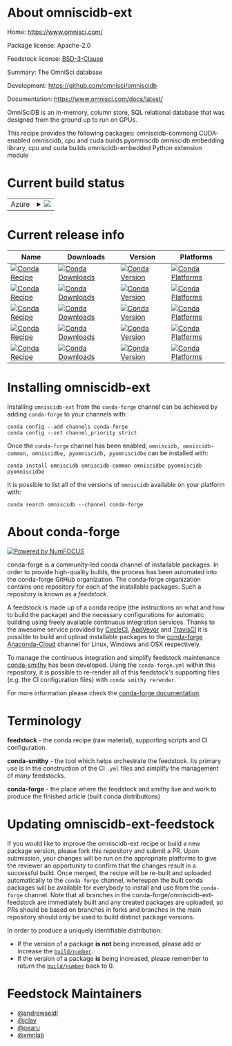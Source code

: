 About omniscidb-ext
===================

Home: https://www.omnisci.com/

Package license: Apache-2.0

Feedstock license: [BSD-3-Clause](https://github.com/conda-forge/omniscidb-feedstock/blob/master/LICENSE.txt)

Summary: The OmniSci database

Development: https://github.com/omnisci/omniscidb

Documentation: https://www.omnisci.com/docs/latest/

OmniSciDB is an in-memory, column store, SQL relational database
that was designed from the ground up to run on GPUs.

This recipe provides the following packages:
  omniscidb-commong
  CUDA-enabled omniscidb, cpu and cuda builds
  pyomniscdb
  omniscidb embedding library, cpu and cuda builds
  omniscidb-embedded Python extension module


Current build status
====================


<table>
    
  <tr>
    <td>Azure</td>
    <td>
      <details>
        <summary>
          <a href="https://dev.azure.com/conda-forge/feedstock-builds/_build/latest?definitionId=9937&branchName=master">
            <img src="https://dev.azure.com/conda-forge/feedstock-builds/_apis/build/status/omniscidb-feedstock?branchName=master">
          </a>
        </summary>
        <table>
          <thead><tr><th>Variant</th><th>Status</th></tr></thead>
          <tbody><tr>
              <td>linux_64_cuda_compiler_version11.0</td>
              <td>
                <a href="https://dev.azure.com/conda-forge/feedstock-builds/_build/latest?definitionId=9937&branchName=master">
                  <img src="https://dev.azure.com/conda-forge/feedstock-builds/_apis/build/status/omniscidb-feedstock?branchName=master&jobName=linux&configuration=linux_64_cuda_compiler_version11.0" alt="variant">
                </a>
              </td>
            </tr><tr>
              <td>linux_64_cuda_compiler_versionNone</td>
              <td>
                <a href="https://dev.azure.com/conda-forge/feedstock-builds/_build/latest?definitionId=9937&branchName=master">
                  <img src="https://dev.azure.com/conda-forge/feedstock-builds/_apis/build/status/omniscidb-feedstock?branchName=master&jobName=linux&configuration=linux_64_cuda_compiler_versionNone" alt="variant">
                </a>
              </td>
            </tr>
          </tbody>
        </table>
      </details>
    </td>
  </tr>
</table>

Current release info
====================

| Name | Downloads | Version | Platforms |
| --- | --- | --- | --- |
| [![Conda Recipe](https://img.shields.io/badge/recipe-omniscidb-green.svg)](https://anaconda.org/conda-forge/omniscidb) | [![Conda Downloads](https://img.shields.io/conda/dn/conda-forge/omniscidb.svg)](https://anaconda.org/conda-forge/omniscidb) | [![Conda Version](https://img.shields.io/conda/vn/conda-forge/omniscidb.svg)](https://anaconda.org/conda-forge/omniscidb) | [![Conda Platforms](https://img.shields.io/conda/pn/conda-forge/omniscidb.svg)](https://anaconda.org/conda-forge/omniscidb) |
| [![Conda Recipe](https://img.shields.io/badge/recipe-omniscidb--common-green.svg)](https://anaconda.org/conda-forge/omniscidb-common) | [![Conda Downloads](https://img.shields.io/conda/dn/conda-forge/omniscidb-common.svg)](https://anaconda.org/conda-forge/omniscidb-common) | [![Conda Version](https://img.shields.io/conda/vn/conda-forge/omniscidb-common.svg)](https://anaconda.org/conda-forge/omniscidb-common) | [![Conda Platforms](https://img.shields.io/conda/pn/conda-forge/omniscidb-common.svg)](https://anaconda.org/conda-forge/omniscidb-common) |
| [![Conda Recipe](https://img.shields.io/badge/recipe-omniscidbe-green.svg)](https://anaconda.org/conda-forge/omniscidbe) | [![Conda Downloads](https://img.shields.io/conda/dn/conda-forge/omniscidbe.svg)](https://anaconda.org/conda-forge/omniscidbe) | [![Conda Version](https://img.shields.io/conda/vn/conda-forge/omniscidbe.svg)](https://anaconda.org/conda-forge/omniscidbe) | [![Conda Platforms](https://img.shields.io/conda/pn/conda-forge/omniscidbe.svg)](https://anaconda.org/conda-forge/omniscidbe) |
| [![Conda Recipe](https://img.shields.io/badge/recipe-pyomniscidb-green.svg)](https://anaconda.org/conda-forge/pyomniscidb) | [![Conda Downloads](https://img.shields.io/conda/dn/conda-forge/pyomniscidb.svg)](https://anaconda.org/conda-forge/pyomniscidb) | [![Conda Version](https://img.shields.io/conda/vn/conda-forge/pyomniscidb.svg)](https://anaconda.org/conda-forge/pyomniscidb) | [![Conda Platforms](https://img.shields.io/conda/pn/conda-forge/pyomniscidb.svg)](https://anaconda.org/conda-forge/pyomniscidb) |
| [![Conda Recipe](https://img.shields.io/badge/recipe-pyomniscidbe-green.svg)](https://anaconda.org/conda-forge/pyomniscidbe) | [![Conda Downloads](https://img.shields.io/conda/dn/conda-forge/pyomniscidbe.svg)](https://anaconda.org/conda-forge/pyomniscidbe) | [![Conda Version](https://img.shields.io/conda/vn/conda-forge/pyomniscidbe.svg)](https://anaconda.org/conda-forge/pyomniscidbe) | [![Conda Platforms](https://img.shields.io/conda/pn/conda-forge/pyomniscidbe.svg)](https://anaconda.org/conda-forge/pyomniscidbe) |

Installing omniscidb-ext
========================

Installing `omniscidb-ext` from the `conda-forge` channel can be achieved by adding `conda-forge` to your channels with:

```
conda config --add channels conda-forge
conda config --set channel_priority strict
```

Once the `conda-forge` channel has been enabled, `omniscidb, omniscidb-common, omniscidbe, pyomniscidb, pyomniscidbe` can be installed with:

```
conda install omniscidb omniscidb-common omniscidbe pyomniscidb pyomniscidbe
```

It is possible to list all of the versions of `omniscidb` available on your platform with:

```
conda search omniscidb --channel conda-forge
```


About conda-forge
=================

[![Powered by
NumFOCUS](https://img.shields.io/badge/powered%20by-NumFOCUS-orange.svg?style=flat&colorA=E1523D&colorB=007D8A)](https://numfocus.org)

conda-forge is a community-led conda channel of installable packages.
In order to provide high-quality builds, the process has been automated into the
conda-forge GitHub organization. The conda-forge organization contains one repository
for each of the installable packages. Such a repository is known as a *feedstock*.

A feedstock is made up of a conda recipe (the instructions on what and how to build
the package) and the necessary configurations for automatic building using freely
available continuous integration services. Thanks to the awesome service provided by
[CircleCI](https://circleci.com/), [AppVeyor](https://www.appveyor.com/)
and [TravisCI](https://travis-ci.com/) it is possible to build and upload installable
packages to the [conda-forge](https://anaconda.org/conda-forge)
[Anaconda-Cloud](https://anaconda.org/) channel for Linux, Windows and OSX respectively.

To manage the continuous integration and simplify feedstock maintenance
[conda-smithy](https://github.com/conda-forge/conda-smithy) has been developed.
Using the ``conda-forge.yml`` within this repository, it is possible to re-render all of
this feedstock's supporting files (e.g. the CI configuration files) with ``conda smithy rerender``.

For more information please check the [conda-forge documentation](https://conda-forge.org/docs/).

Terminology
===========

**feedstock** - the conda recipe (raw material), supporting scripts and CI configuration.

**conda-smithy** - the tool which helps orchestrate the feedstock.
                   Its primary use is in the construction of the CI ``.yml`` files
                   and simplify the management of *many* feedstocks.

**conda-forge** - the place where the feedstock and smithy live and work to
                  produce the finished article (built conda distributions)


Updating omniscidb-ext-feedstock
================================

If you would like to improve the omniscidb-ext recipe or build a new
package version, please fork this repository and submit a PR. Upon submission,
your changes will be run on the appropriate platforms to give the reviewer an
opportunity to confirm that the changes result in a successful build. Once
merged, the recipe will be re-built and uploaded automatically to the
`conda-forge` channel, whereupon the built conda packages will be available for
everybody to install and use from the `conda-forge` channel.
Note that all branches in the conda-forge/omniscidb-ext-feedstock are
immediately built and any created packages are uploaded, so PRs should be based
on branches in forks and branches in the main repository should only be used to
build distinct package versions.

In order to produce a uniquely identifiable distribution:
 * If the version of a package **is not** being increased, please add or increase
   the [``build/number``](https://docs.conda.io/projects/conda-build/en/latest/resources/define-metadata.html#build-number-and-string).
 * If the version of a package **is** being increased, please remember to return
   the [``build/number``](https://docs.conda.io/projects/conda-build/en/latest/resources/define-metadata.html#build-number-and-string)
   back to 0.

Feedstock Maintainers
=====================

* [@andrewseidl](https://github.com/andrewseidl/)
* [@jclay](https://github.com/jclay/)
* [@pearu](https://github.com/pearu/)
* [@xmnlab](https://github.com/xmnlab/)

